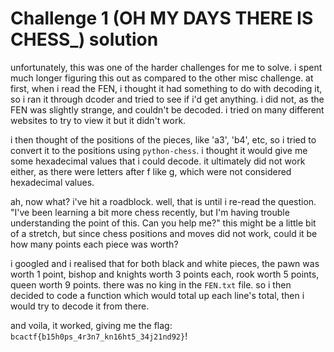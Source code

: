 # Challenge 1 (OH MY DAYS THERE IS CHESS_) solution

unfortunately, this was one of the harder challenges for me to solve. i spent much longer figuring this out as compared to the other misc challenge. at first, when i read the FEN, i thought it had something to do with decoding it, so i ran it through dcoder and tried to see if i'd get anything. i did not, as the FEN was slightly strange, and couldn't be decoded. i tried on many different websites to try to view it but it didn't work.

i then thought of the positions of the pieces, like 'a3', 'b4', etc, so i tried to convert it to the positions using `python-chess`. i thought it would give me some hexadecimal values that i could decode. it ultimately did not work either, as there were letters after f like g, which were not considered hexadecimal values. 

ah, now what? i've hit a roadblock. well, that is until i re-read the question. "I've been learning a bit more chess recently, but I'm having trouble understanding the point of this. Can you help me?" this might be a little bit of a stretch, but since chess positions and moves did not work, could it be how many points each piece was worth? 

i googled and i realised that for both black and white pieces, the pawn was worth 1 point, bishop and knights worth 3 points each, rook worth 5 points, queen worth 9 points. there was no king in the `FEN.txt` file. so i then decided to code a function which would total up each line's total, then i would try to decode it from there. 

and voila, it worked, giving me the flag: `bcactf{b15h0ps_4r3n7_kn16ht5_34j21nd92}`!